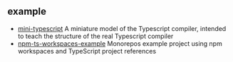 ## example

- [mini-typescript](https://github.com/sandersn/mini-typescript) A miniature model of the Typescript compiler, intended to teach the structure of the real Typescript compiler
- [npm-ts-workspaces-example](https://github.com/Quramy/npm-ts-workspaces-example) Monorepos example project using npm workspaces and TypeScript project references